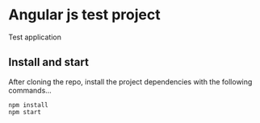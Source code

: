 # Angular js test project
Test application 

## Install and start

After cloning the repo, install the project dependencies with the following commands...

    npm install 
    npm start
